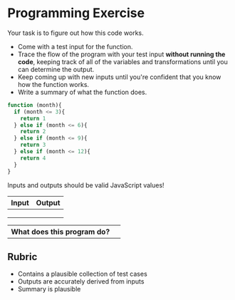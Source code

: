# Programming Exercise

Your task is to figure out how this code works.

* Come with a test input for the function.
* Trace the flow of the program with your test input **without running the code**, keeping track of all of the variables and transformations until you can determine the output.
* Keep coming up with new inputs until you're confident that you know how the function works.
* Write a summary of what the function does.

```js
function (month){
  if (month <= 3){
    return 1
  } else if (month <= 6){
    return 2
  } else if (month <= 9){
    return 3
  } else if (month <= 12){
    return 4
  }
}
```

Inputs and outputs should be valid JavaScript values!

| Input | Output |
| ----- | ------ |
|       |        | 
|       |        | 
|       |        | 

<table>
  <tr>
    <th>What does this program do?</th>
    <td></td>
  </tr>
</table>

## Rubric

* Contains a plausible collection of test cases
* Outputs are accurately derived from inputs
* Summary is plausible
